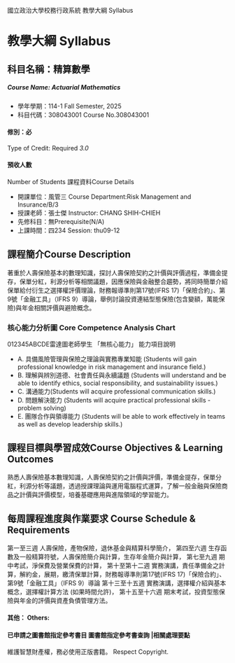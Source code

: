 國立政治大學校務行政系統 教學大綱 Syllabus
# 教學大綱 Syllabus
##  科目名稱：精算數學 
#####  Course Name: Actuarial Mathematics
  * 學年學期：114-1 Fall Semester, 2025 
  * 科目代碼：308043001 Course No.308043001
#### 修別：必
Type of Credit: Required 
_3.0_
#### 預收人數
Number of Students
課程資料Course Details
  * 開課單位：風管三 Course Department:Risk Management and Insurance/B/3 
  * 授課老師：張士傑 Instructor: CHANG SHIH-CHIEH 
  * 先修科目：無Prerequisite(N/A)
  * 上課時間：四234 Session: thu09-12
##  課程簡介Course Description
著重於人壽保險基本的數理知識，探討人壽保險契約之計價與評價過程，準備金提存，保單分紅，利源分析等相關議題，因應保險與金融整合趨勢，將同時簡單介紹保單給付衍生之選擇權評價理論，財務報導準則第17號(IFRS 17)「保險合約」、第9號「金融工具」（IFRS 9）導論，舉例討論投資連結型態保險(包含變額，萬能保險)與年金相關評價與避險概念。
###  核心能力分析圖 Core Competence Analysis Chart
012345ABCDE雷達圖老師學生
「無核心能力」 
能力項目說明
  * A. 具備風險管理與保險之理論與實務專業知能 (Students will gain professional knowledge in risk management and insurance field.)
  * B. 理解與辨別道德、社會責任與永續議題 (Students will understand and be able to identify ethics, social responsibility, and sustainability issues.)
  * C. 溝通能力(Students will acquire professional communication skills.)
  * D. 問題解決能力 (Students will acquire practical professional skills - problem solving)
  * E. 團隊合作與領導能力 (Students will be able to work effectively in teams as well as develop leadership skills.)
##  課程目標與學習成效Course Objectives & Learning Outcomes 
熟悉人壽保險基本數理知識，人壽保險契約之計價與評價，準備金提存，保單分紅，利源分析等議題，透過授課理論與運用電腦程式運算，了解一般金融與保險商品之計價與評價模型，培養基礎應用與進階領域的學習能力。
##  每周課程進度與作業要求 Course Schedule & Requirements
第一至三週 人壽保險，產物保險，退休基金與精算科學簡介，
第四至六週 生存函數及一般精算符號，人壽保險簡介與計算，生存年金簡介與計算，
第七至九週 期中考試，淨保費及營業保費的計算，
第十至第十二週 實務演講，責任準備金之計算，解約金，展期，繳清保單計算，財務報導準則第17號(IFRS 17)「保險合約」、第9號「金融工具」（IFRS 9）導論
第十三至十五週 實務演講，選擇權介紹與基本概念，選擇權計算方法 (如果時間允許)，
第十五至十六週 期末考試，投資型態保險與年金的評價與資產負債管理方法。
####  其他： Others:
####  已申請之圖書館指定參考書目  圖書館指定參考書查詢 |相關處理要點
維護智慧財產權，務必使用正版書籍。 Respect Copyright.